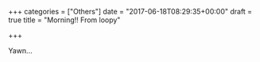 +++
categories = ["Others"]
date = "2017-06-18T08:29:35+00:00"
draft = true
title = "Morning!! From loopy"

+++


Yawn...

